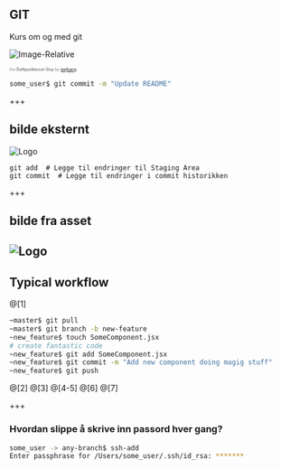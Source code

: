 ## GIT

Kurs om og med git

![Image-Relative](https://d1z75bzl1vljy2.cloudfront.net/kitchen-sink/octocat-daftpunkocat.gif)

<span style="color:gray; font-size:0.5em">the <b>Daftpunktocat-Guy</b> by <a href="https://github.com/jeejkang" target="_blank">jeejkang</a></span>

```sh
some_user$ git commit -m "Update README"
```
+++
## bilde eksternt
![Logo](https://www.atlassian.com/dam/jcr:0c5257d5-ff01-4014-af12-faf2aec53cc3/01.svg)

```
git add  # Legge til endringer til Staging Area
git commit  # Legge til endringer i commit historikken
```
+++
## bilde fra asset
![Logo](assets/git-repo-components.svg)
---
## Typical workflow

@[1]
```sh
~master$ git pull
~master$ git branch -b new-feature
~new_feature$ touch SomeComponent.jsx
# create fantastic code
~new_feature$ git add SomeComponent.jsx
~new_feature$ git commit -m "Add new component doing magig stuff"
~new_feature$ git push
```
@[2]
@[3]
@[4-5]
@[6]
@[7]

+++

### Hvordan slippe å skrive inn passord hver gang?

```sh
some_user -> any-branch$ ssh-add
Enter passphrase for /Users/some_user/.ssh/id_rsa: *******
```

